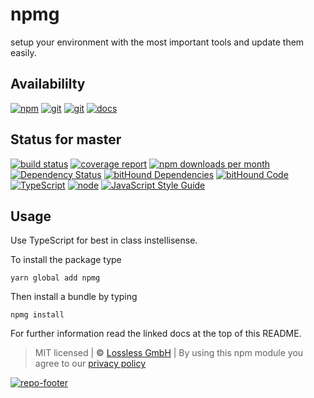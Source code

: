 # npmg

setup your environment with the most important tools and update them easily.

## Availabililty

[![npm](https://gitzone.gitlab.io/assets/repo-button-npm.svg)](https://www.npmjs.com/package/npmg)
[![git](https://gitzone.gitlab.io/assets/repo-button-git.svg)](https://GitLab.com/gitzone/npmg)
[![git](https://gitzone.gitlab.io/assets/repo-button-mirror.svg)](https://github.com/gitzone/npmg)
[![docs](https://gitzone.gitlab.io/assets/repo-button-docs.svg)](https://gitzone.gitlab.io/npmg/)

## Status for master

[![build status](https://GitLab.com/gitzone/npmg/badges/master/build.svg)](https://GitLab.com/gitzone/npmg/commits/master)
[![coverage report](https://GitLab.com/gitzone/npmg/badges/master/coverage.svg)](https://GitLab.com/gitzone/npmg/commits/master)
[![npm downloads per month](https://img.shields.io/npm/dm/npmg.svg)](https://www.npmjs.com/package/npmg)
[![Dependency Status](https://david-dm.org/gitzonetools/npmg.svg)](https://david-dm.org/gitzonetools/npmg)
[![bitHound Dependencies](https://www.bithound.io/github/gitzonetools/npmg/badges/dependencies.svg)](https://www.bithound.io/github/gitzonetools/npmg/master/dependencies/npm)
[![bitHound Code](https://www.bithound.io/github/gitzonetools/npmg/badges/code.svg)](https://www.bithound.io/github/gitzonetools/npmg)
[![TypeScript](https://img.shields.io/badge/TypeScript-2.x-blue.svg)](https://nodejs.org/dist/latest-v6.x/docs/api/)
[![node](https://img.shields.io/badge/node->=%206.x.x-blue.svg)](https://nodejs.org/dist/latest-v6.x/docs/api/)
[![JavaScript Style Guide](https://img.shields.io/badge/code%20style-standard-brightgreen.svg)](http://standardjs.com/)

## Usage

Use TypeScript for best in class instellisense.

To install the package type

```shell
yarn global add npmg
```

Then install a bundle by typing

```shell
npmg install
```

For further information read the linked docs at the top of this README.

> MIT licensed | **&copy;** [Lossless GmbH](https://lossless.gmbh)
> | By using this npm module you agree to our [privacy policy](https://lossless.gmbH/privacy.html)

[![repo-footer](https://gitzone.gitlab.io/assets/repo-footer.svg)](https://git.zone)
